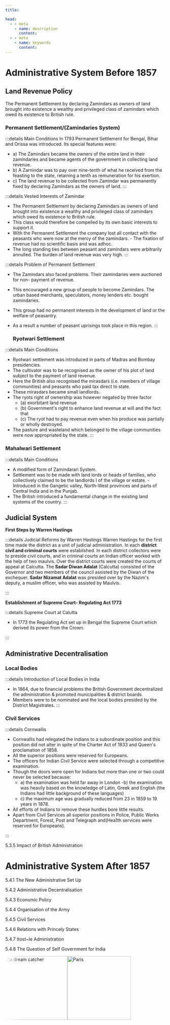 ```yaml
---
title: 

head:
  - - meta
    - name: description
      content: 
  - - meta
    - name: keywords
      content:    
---
```





<div  font-serif     text-base   font-medium hyphens-none leading-normal     tracking-wider subpixel-antialiased>

# Administrative System Before 1857
## Land Revenue Policy

The Permanent Settlement by declaring Zamindars as owners of land brought into existence a wealthy and privileged class of zamindars which owed its existence to British rule.

### **Permanent Settlement/(Zamindaries System)**

:::details Main Conditions
In 1793 Permanent Settlement for Bengal, Bihar and Orissa
was introduced. Its special features were:

- a) The Zamindars became the owners of the entire land in their zamindaries and became agents of the government in collecting land revenue.
- b) A Zarnindar was to pay over nine-tenth of what he received from the feasting to the state, retaining a tenth as remuneration for his exertion.
- c) The land revenue to be collected from Zamindar was permanently fixed by declaring Zamindars as the owners of land.
  :::

:::details Vested Interests of Zamindar

- The Permanent Settlement by declaring Zamindars as owners of land brought into existence a wealthy and privileged class of zamindars which owed its existence to British rule.
- This class would therefore be compelled by its own basic interests to support it.
- With the Permanent Settlement the company lost all contact with the peasants whc were now at the mercy of the zamindars. - The fixation of revenue had no scientific basis and was adhoc.
- The long standing ties between peasant and zamindars were arbitrarily annulled. The burden of land revenue was very high.
  :::

:::details Problem of Permanent Settlement

- The Zamindars also faced problems. Their zamindaries were auctioned for non- payment of revenue.
- This encouraged a new group of people to become Zamindars. The urban based merchants, speculators, money lenders etc. bought zamindaries.
- This group had no permanent interests in the development of land or the welfare of peasantry.
- As a result a number of peasant uprisings took place in this region.
  :::

  ### **Ryotwari Settlement**

:::details Main Conditions

- Ryotwari settlement was introduced in parts of
  Madras and Bombay presidencies.
- The cultivator was to be recognised as the owner of his plot of land subject to the payment of land revenue.
- Here the British also recognised the mirasdars (i.e. members of village communities) and peasants who paid tax direct to state.
- These mirasdars became small landlords.
- The ryots right of ownership was however negated by three factor
  - (a) exorbitant land revenue
  - (b) Government's right to enhance land revenue at will and the fact that
  - (c) The ryot had to pay revenue even when his produce was partially or wholly destroyed.
- The pasture and wasteland which belonged to the village communities were now appropriated by the state.
  :::

### **Mahalwari Settlement**
:::details Main Conditions

- A modified form of Zamindarari System.
- Settlement was to be made with land lords or heads of families, who collectively claimed to be the landlords
  I of the village or estate.
  -Introduced in the Gangetic valley, North-West provinces and parts of Central India and in the Punjab.
- The British introduced a fundamental change in the existing land systems of the country.
  :::

## Judicial System

**First Steps by Warren Hastings**

:::details Judicial Reforms by Warren Hastings
Warren Hastings for the first time made the district as a unit of judicial administration.
In each **district civil and criminal courts** were established.
In each district collectors were to preside civil courts, and in criminal courts an Indian officer worked with the help of two maulvis.
Over the district courts were created the courts of appeal at Calcutta.
The **Sadar Diwan Adalat** (Calcutta) consisted of the Governor and two members of the council assisted by the Diwan of the exchequer.
**Sadar Nizamat Adalat** was presided over by the Nazim's deputy, a muslim officer, who was assisted by Maulvis.

:::

**Establishment of Supreme Court- Regulating Act 1773**

:::details Supreme Court at Calutta

- In 1773 the Regulating Act set up in Bengal the Supreme Court which derived its power   from the Crown.

:::

## Administrative Decentralisation

### **Local Bodies**

:::details Introduction of Local Bodies in India

- In 1864, due to financial problems the British Government decentralized the administration & promoted municipalities & district boards.
- Members were to be nominated and the local bodies presided by the District Magistrates.
  :::

### **Civil Services**
:::details Cornwallis

- Cornwallis had relegated the Indians to a subordinate position and this position did not alter in spite of the Charter Act of 1833 and Queen's proclamation of 1858.
- All the superior positions were reserved for Europeans.
- The officers for Indian Civil Service were selected through a competitive examination.
- Though the doors were open for Indians but more than one or two could never be selected because:
  - a) the examination was held far away in London
    -b) the examination was heavily based on the knowledge of Latin, Greek and English (the Indians had little background of these languages)
  - c) the maximum age was gradually reduced from 23 in 1859 to 19 years in 1878.
- All efforts of Indians to remove these hurdles bore little results.
- Apart from Civil Services all superior positions in Police, Public Works Department, Forest, Post and Telegraph and(Hea1th services were reserved for Europeans).

:::

5.3.5 Impact of British Administration

# Administrative System After 1857

5.4.1 The New Administrative Set Up

5.4.2 Administrative Decentralisation

5.4.3 Economic Policy

5.4.4 Organisation of the Army

5.4.5 Civil Services

5.4.6 Relations with Princely States

5.4.7 Itost~le Administration

5.4.8 The Question of Self Government for lndia

</div>

<div class="gallery">
  <img src="https://picsum.photos/id/104/400/400" alt="a dream catcher">
  <img src="https://picsum.photos/id/1082/400/400" alt="a piano">
  <img src="https://picsum.photos/id/158/400/400" alt="a live concert">
  <img src="https://picsum.photos/id/234/400/400" alt="Paris">
</div>

<style scoped>
.gallery  {
  --d: 6s; /* duration */
  
  display: grid;
  overflow: hidden;
  -webkit-mask: linear-gradient(90deg,#0000,#000 10% 90%,#0000);
}
.gallery > img {
  grid-area: 1/1;
  height: 200px;
  aspect-ratio: 1.5;
  object-fit: cover;
  animation: r var(--d) linear infinite;
}
.gallery > img:nth-child(2) {animation-delay: calc(1*var(--d)/-4)}
.gallery > img:nth-child(3) {animation-delay: calc(2*var(--d)/-4)}
.gallery > img:nth-child(4) {animation-delay: calc(3*var(--d)/-4)}

@keyframes r {
  75%    {transform: translate(-300%)}
  75.01% {transform: translate( 100%)}
}

</style>